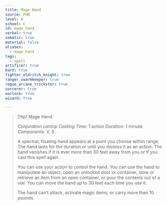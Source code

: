 ```yaml
---
title: Mage Hand
source: PHB
level: 0
school: C
id: mage_hand
verbal: true
somatic: true
material: false
aliases:
  - mage_hand
tags:
  - spell
artificer: true
bard: true
fighter_eldritch_knight: true
ranger_swarmkeeper: true
rogue_arcane_trickster: true
sorcerer: true
warlock: true
wizard: true

---
```

>[!tip] Mage Hand
>
> *Conjuration cantrip*
> *Casting Time:* 1 action
> *Duration:* 1 minute
> *Components:* V, S
>
>A spectral, floating hand appears at a point you choose within range. The hand lasts for the duration or until you dismiss it as an action. The hand vanishes if it is ever more than 30 feet away from you or if you cast this spell again.
>
>You can use your action to control the hand. You can use the hand to manipulate an object, open an unlocked door or container, stow or retrieve an item from an open container, or pour the contents out of a vial. You can move the hand up to 30 feet each time you use it.
>
>The hand can't attack, activate magic items, or carry more than 10 pounds.
>

